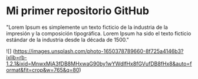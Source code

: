 # Mi primer repositorio GitHub

"Lorem Ipsum es simplemente un texto ficticio de la industria de la impresión y la composición tipográfica. Lorem Ipsum ha sido el texto ficticio estándar de la industria desde la década de 1500."



![] (https://images.unsplash.com/photo-1650378789660-8f725a4146b3?ixlib=rb-1.2.1&ixid=MnwxMjA3fDB8MHxwaG90by1wYWdlfHx8fGVufDB8fHx8&auto=format&fit=crop&w=765&q=80)
